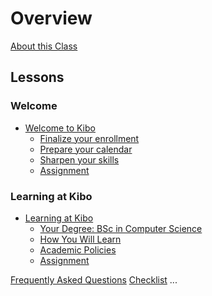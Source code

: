 # Overview

[About this Class](course-overview.md)

## Lessons

### Welcome

- [Welcome to Kibo](lessons/welcome/overview.md)
    - [Finalize your enrollment](lessons/welcome/tuition.md)
    - [Prepare your calendar](lessons/welcome/dates.md)
    - [Sharpen your skills](lessons/welcome/pre-work.md)
    - [Assignment](lessons/welcome/assignment.md)

### Learning at Kibo

- [Learning at Kibo](lessons/learning/overview.md)
    - [Your Degree: BSc in Computer Science](lessons/learning/yourdegree.md)
    - [How You Will Learn](lessons/learning/howyoulearn.md)
    - [Academic Policies](lessons/learning/academic-policies.md)
    - [Assignment](lessons/learning/assignment.md)

<!--
### Tech Setup
- [Computer Setup](#)
    - [Academic Accounts](#)
    - [Computer Setup](lessons/setup/computer-setup.md)
    - [The Kibo Community](#)
    - [Assignment](#)


### Start Class

- [Starting Class](#)
    - [Woolf University](#)
    - [Success Tips](#)
    - [Assignment](#)

-->

[Frequently Asked Questions](faqs.md)
[Checklist](checklist.md)
...

